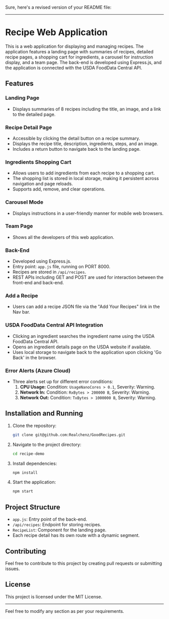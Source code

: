 Sure, here's a revised version of your README file:

---

# Recipe Web Application

This is a web application for displaying and managing recipes. The application features a landing page with summaries of recipes, detailed recipe pages, a shopping cart for ingredients, a carousel for instruction display, and a team page. The back-end is developed using Express.js, and the application is connected with the USDA FoodData Central API.

## Features

### Landing Page
- Displays summaries of 8 recipes including the title, an image, and a link to the detailed page.

### Recipe Detail Page
- Accessible by clicking the detail button on a recipe summary.
- Displays the recipe title, description, ingredients, steps, and an image.
- Includes a return button to navigate back to the landing page.

### Ingredients Shopping Cart
- Allows users to add ingredients from each recipe to a shopping cart.
- The shopping list is stored in local storage, making it persistent across navigation and page reloads.
- Supports add, remove, and clear operations.

### Carousel Mode
- Displays instructions in a user-friendly manner for mobile web browsers.

### Team Page
- Shows all the developers of this web application.

### Back-End
- Developed using Express.js.
- Entry point: `app.js` file, running on PORT 8000.
- Recipes are stored in `/api/recipes`.
- REST APIs including GET and POST are used for interaction between the front-end and back-end.

### Add a Recipe
- Users can add a recipe JSON file via the "Add Your Recipes" link in the Nav bar.

### USDA FoodData Central API Integration
- Clicking an ingredient searches the ingredient name using the USDA FoodData Central API.
- Opens an ingredient details page on the USDA website if available.
- Uses local storage to navigate back to the application upon clicking 'Go Back' in the browser.

### Error Alerts (Azure Cloud)
- Three alerts set up for different error conditions:
  1. **CPU Usage:** Condition: `UsageNanoCores > 0.1`, Severity: Warning.
  2. **Network In:** Condition: `RxBytes > 200000 B`, Severity: Warning.
  3. **Network Out:** Condition: `TxBytes > 1000000 B`, Severity: Warning.

## Installation and Running

1. Clone the repository:
   ```bash
   git clone git@github.com:Realchenz/GoodRecipes.git
   ```
2. Navigate to the project directory:
   ```bash
   cd recipe-demo
   ```
3. Install dependencies:
   ```bash
   npm install
   ```
4. Start the application:
   ```bash
   npm start
   ```

## Project Structure

- `app.js`: Entry point of the back-end.
- `/api/recipes`: Endpoint for storing recipes.
- `RecipeList`: Component for the landing page.
- Each recipe detail has its own route with a dynamic segment.

## Contributing

Feel free to contribute to this project by creating pull requests or submitting issues.

## License

This project is licensed under the MIT License.

---

Feel free to modify any section as per your requirements.
